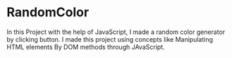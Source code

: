 # RandomColor
In this Project with the help of JavaScript, I made a random color generator by clicking button. I made this project using concepts like Manipulating HTML elements By DOM methods through JAvaScript.
